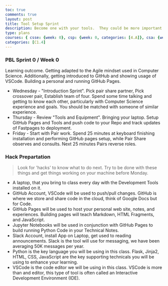 ```yaml
---
toc: true
comments: true
layout: post
title: Tool Setup Sprint
description: Become one with your tools.  They could be more important than code, code, code.
type: plans
courses: { csse: {week: 0}, csp: {week: 0, categories: [4.A]}, csa: {week: 0} }
categories: [C1.4]
---
```


### PBL Sprint 0 / Week 0
Learning outcome.  Getting adapted to the Agile mindset used in Computer Science.  Additionally, getting introduced to GitHub and showing usage of VSCode.   Building a personal and running GitHub Pages.
- Wednesday - "Introduction Sprint".  Pick pair share partner, Pick crossover pair, Establish team of four.  Spend some time talking and getting to know each other, particularly with Computer Science experience and goals.  You should be matched with someone of similar experience.
- Thursday - Review "Tools and Equipment".  Bringing your laptop.  Setup GitHub Pages and Tools and push code to your Repo and track updates of Fastpages to deployment.
- Friday - Start with Pair work. Spend 25 minutes at keyboard finishing installation and performing GitHub pages setup, while Pair Share observes and consults.  Next 25 minutes Pairs reverse roles.


### Hack Prepartation
> Look for 'hacks' to know what to do next.  Try to be done with these things and get things working on your machine before Monday.
- A laptop, that you bring to class every day with the Development Tools installed on it.
- GitHub Account, VSCode will be used to push/pull changes. GitHub is where we store and share code in the cloud, think of Google Docs but for Code.
- GitHub Pages will be used to host your personal web site, notes, and experiences.  Building pages will teach Markdown, HTML Fragments, and JavaScript.
- Jupyter Notebooks will be used in conjunction with GitHub Pages to build running Python Code in your Technical Notes.
- Slack Account, install App on Laptop, get used to reading announcements. Slack is the tool will use for messaging, we have been averaging 50K messages per year.
- Python is the key language you will be using in this class.  Flask, Jinja2, HTML, CSS, JavaScript are the key supporting technicals you will be using to enhance your learning.
- VSCode is the code editor we will be using in this class.  VSCode is more than and editor, this type of tool is often called an Interactive Development Environment (IDE). 
